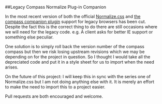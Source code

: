 ##Legacy Compass Normalize Plug-in Companion

In the most recent version of both the official [Normalize.css](http://necolas.github.com/normalize.css/) and [the compass companion plugin](https://github.com/jzorn/compass-normalize-plugin) support for legacy browsers has been cut. Despite the fact this is the correct thing to do there are still occasions where we will need for the legacy code. e.g. A client asks for better IE support or something else peculiar.  

One solution is to simply roll back the version number of the compass compass but then we risk losing upstream revisions which we may be depending on for the project in question. So I thought I would take all the depreciated code and put it in a style sheet for us to import when the need arises.

On the future of this project: I will keep this in sync with the series one of Normalize.css but I am not doing anything else with it. It is merely an effort to make the need to import this to a project easier.

Pull requests are both encouraged and welcome.
